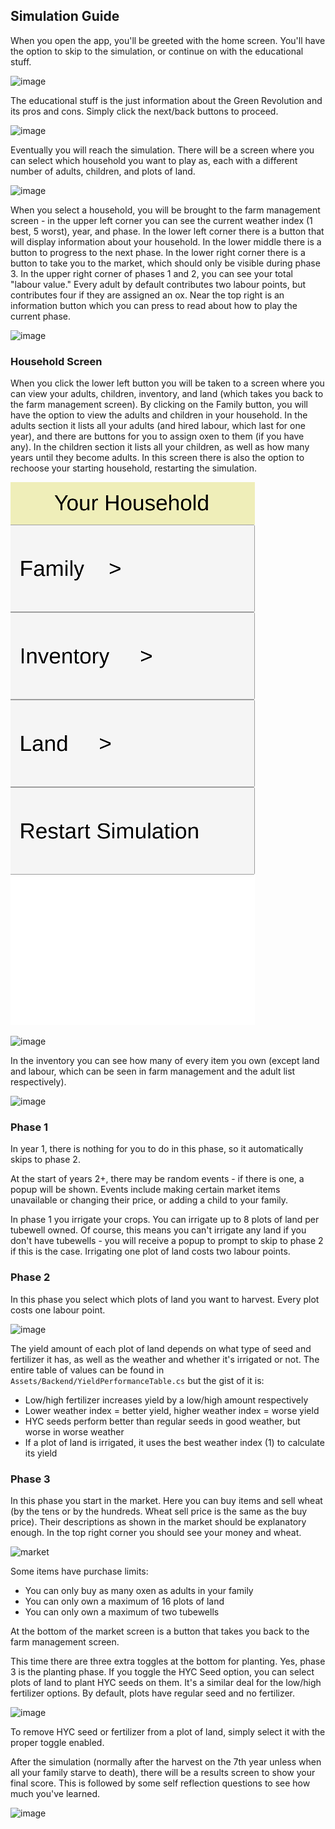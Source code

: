 ## Simulation Guide

When you open the app, you'll be greeted with the home screen. You'll have the option to skip to the simulation, or continue on with the educational stuff.

![image](https://github.com/csc301-2024-s/13-Engineers-Without-Borders/assets/54192376/ac8ed3cd-b3b5-4640-8765-74285487da81)


The educational stuff is the just information about the Green Revolution and its pros and cons. Simply click the next/back buttons to proceed.

![image](https://github.com/csc301-2024-s/13-Engineers-Without-Borders/assets/54192376/39e3a5ba-feea-4153-9d60-3ae898d08cf6)


Eventually you will reach the simulation. There will be a screen where you can select which household you want to play as, each with a different number of adults, children, and plots of land. 

![image](https://github.com/csc301-2024-s/13-Engineers-Without-Borders/assets/54192376/a71e4e7f-077d-4a5f-830b-f9c17832ac5c)


When you select a household, you will be brought to the farm management screen - in the upper left corner you can see the current weather index (1 best, 5 worst), year, and phase. In the lower left corner there is a button that will display information about your household. In the lower middle there is a button to progress to the next phase. In the lower right corner there is a button to take you to the market, which should only be visible during phase 3. In the upper right corner of phases 1 and 2, you can see your total "labour value." Every adult by default contributes two labour points, but contributes four if they are assigned an ox. Near the top right is an information button which you can press to read about how to play the current phase.

![image](https://github.com/csc301-2024-s/13-Engineers-Without-Borders/assets/54192376/0b774cc0-eeaa-484f-9851-df3e26bee485)


### Household Screen
When you click the lower left button you will be taken to a screen where you can view your adults, children, inventory, and land (which takes you back to the farm management screen). 
By clicking on the Family button, you will have the option to view the adults and children in your household. In the adults section it lists all your adults (and hired labour, which last for one year), and there are buttons for you to assign oxen to them (if you have any). In the children section it lists all your children, as well as how many years until they become adults. In this screen there is also the option to rechoose your starting household, restarting the simulation.

![household screen](DocumentImages/household-screen.png)

![image](https://github.com/csc301-2024-s/13-Engineers-Without-Borders/assets/54192376/b16c6c37-0d11-41fd-9bb4-56b4b6ecb28a)


In the inventory you can see how many of every item you own (except land and labour, which can be seen in farm management and the adult list respectively).

![image](https://github.com/csc301-2024-s/13-Engineers-Without-Borders/assets/54192376/0ac8d3d4-60ae-4125-a3a1-b1efaa95f651)


### Phase 1
In year 1, there is nothing for you to do in this phase, so it automatically skips to phase 2.

At the start of years 2+, there may be random events - if there is one, a popup will be shown. Events include making certain market items unavailable or changing their price, or adding a child to your family.

In phase 1 you irrigate your crops. You can irrigate up to 8 plots of land per tubewell owned. Of course, this means you can't irrigate any land if you don't have tubewells - you will receive a popup to prompt to skip to phase 2 if this is the case. Irrigating one plot of land costs two labour points.

### Phase 2
In this phase you select which plots of land you want to harvest. Every plot costs one labour point. 

![image](https://github.com/csc301-2024-s/13-Engineers-Without-Borders/assets/54192376/5929a449-8b5e-4c96-9588-68d98d3cab90)


The yield amount of each plot of land depends on what type of seed and fertilizer it has, as well as the weather and whether it's irrigated or not. The entire table of values can be found in `Assets/Backend/YieldPerformanceTable.cs` but the gist of it is:
- Low/high fertilizer increases yield by a low/high amount respectively
- Lower weather index = better yield, higher weather index = worse yield
- HYC seeds perform better than regular seeds in good weather, but worse in worse weather
- If a plot of land is irrigated, it uses the best weather index (1) to calculate its yield

### Phase 3
In this phase you start in the market. Here you can buy items and sell wheat (by the tens or by the hundreds. Wheat sell price is the same as the buy price). Their descriptions as shown in the market should be explanatory enough. In the top right corner you should see your money and wheat.

![market](https://github.com/csc301-2024-s/13-Engineers-Without-Borders/assets/46545759/afa2a764-980c-4f08-ae75-924b06a2f2d7)


Some items have purchase limits:
- You can only buy as many oxen as adults in your family
- You can only own a maximum of 16 plots of land
- You can only own a maximum of two tubewells

At the bottom of the market screen is a button that takes you back to the farm management screen. 

This time there are three extra toggles at the bottom for planting. Yes, phase 3 is the planting phase. If you toggle the HYC Seed option, you can select plots of land to plant HYC seeds on them. It's a similar deal for the low/high fertilizer options. By default, plots have regular seed and no fertilizer.

![image](https://github.com/csc301-2024-s/13-Engineers-Without-Borders/assets/54192376/81ef5ee6-4937-4483-a178-a00abf44ff43)


To remove HYC seed or fertilizer from a plot of land, simply select it with the proper toggle enabled.

After the simulation (normally after the harvest on the 7th year unless when all your family starve to death), there will be a results screen to show your final score. This is followed by some self reflection questions to see how much you've learned.

![image](https://github.com/csc301-2024-s/13-Engineers-Without-Borders/assets/54192376/ebe2811e-9fd0-41b8-882f-3f8ad50b17d5)


